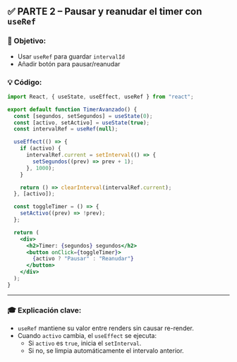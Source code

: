 ## ✅ PARTE 2 – Pausar y reanudar el timer con `useRef`

### 🧠 Objetivo:
- Usar `useRef` para guardar `intervalId`
- Añadir botón para pausar/reanudar

### 💡 Código:

```jsx
import React, { useState, useEffect, useRef } from "react";

export default function TimerAvanzado() {
  const [segundos, setSegundos] = useState(0);
  const [activo, setActivo] = useState(true);
  const intervalRef = useRef(null);

  useEffect(() => {
    if (activo) {
      intervalRef.current = setInterval(() => {
        setSegundos((prev) => prev + 1);
      }, 1000);
    }

    return () => clearInterval(intervalRef.current);
  }, [activo]);

  const toggleTimer = () => {
    setActivo((prev) => !prev);
  };

  return (
    <div>
      <h2>Timer: {segundos} segundos</h2>
      <button onClick={toggleTimer}>
        {activo ? "Pausar" : "Reanudar"}
      </button>
    </div>
  );
}
```

---

### 🎓 Explicación clave:
- `useRef` mantiene su valor entre renders sin causar re-render.
- Cuando `activo` cambia, el `useEffect` se ejecuta:
  - Si `activo` es `true`, inicia el `setInterval`.
  - Si no, se limpia automáticamente el intervalo anterior.

